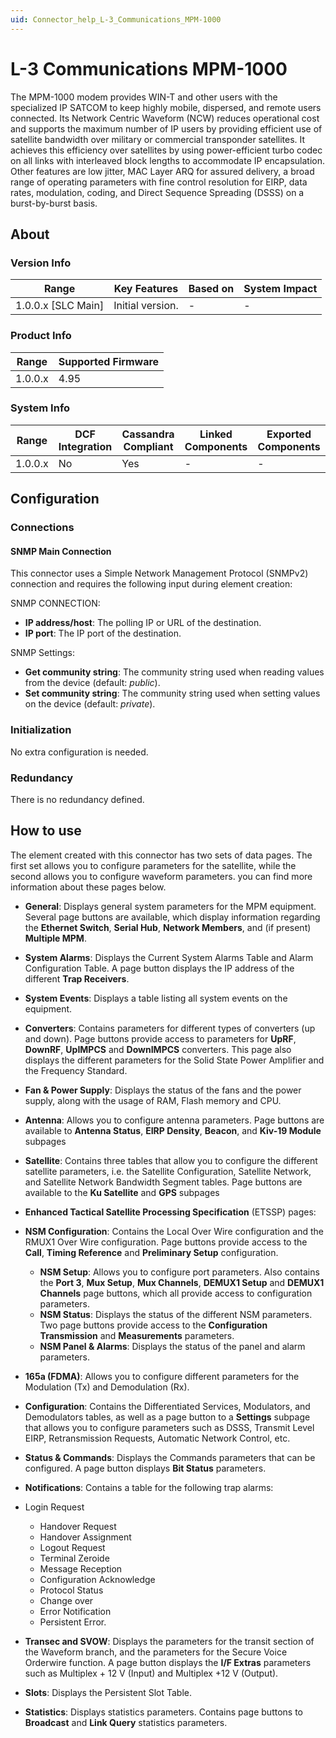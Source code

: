 ```yaml
---
uid: Connector_help_L-3_Communications_MPM-1000
---
```


# L-3 Communications MPM-1000

The MPM-1000 modem provides WIN-T and other users with the specialized IP SATCOM to keep highly mobile, dispersed, and remote users connected. Its Network Centric Waveform (NCW) reduces operational cost and supports the maximum number of IP users by providing efficient use of satellite bandwidth over military or commercial transponder satellites. It achieves this efficiency over satellites by using power-efficient turbo codec on all links with interleaved block lengths to accommodate IP encapsulation. Other features are low jitter, MAC Layer ARQ for assured delivery, a broad range of operating parameters with fine control resolution for EIRP, data rates, modulation, coding, and Direct Sequence Spreading (DSSS) on a burst-by-burst basis.

## About

### Version Info

| **Range**            | **Key Features** | **Based on** | **System Impact** |
|----------------------|------------------|--------------|-------------------|
| 1.0.0.x \[SLC Main\] | Initial version. | \-           | \-                |

### Product Info

| **Range** | **Supported Firmware** |
|-----------|------------------------|
| 1.0.0.x   | 4.95                   |

### System Info

| **Range** | **DCF Integration** | **Cassandra Compliant** | **Linked Components** | **Exported Components** |
|-----------|---------------------|-------------------------|-----------------------|-------------------------|
| 1.0.0.x   | No                  | Yes                     | \-                    | \-                      |

## Configuration

### Connections

#### SNMP Main Connection

This connector uses a Simple Network Management Protocol (SNMPv2) connection and requires the following input during element creation:

SNMP CONNECTION:

- **IP address/host**: The polling IP or URL of the destination.
- **IP port**: The IP port of the destination.

SNMP Settings:

- **Get community string**: The community string used when reading values from the device (default: *public*).
- **Set community string**: The community string used when setting values on the device (default: *private*).

### Initialization

No extra configuration is needed.

### Redundancy

There is no redundancy defined.

## How to use

The element created with this connector has two sets of data pages. The first set allows you to configure parameters for the satellite, while the second allows you to configure waveform parameters. you can find more information about these pages below.

- **General**: Displays general system parameters for the MPM equipment. Several page buttons are available, which display information regarding the **Ethernet Switch**, **Serial Hub**, **Network Members**, and (if present) **Multiple MPM**.

- **System Alarms**: Displays the Current System Alarms Table and Alarm Configuration Table. A page button displays the IP address of the different **Trap Receivers**.

- **System Events**: Displays a table listing all system events on the equipment.

- **Converters**: Contains parameters for different types of converters (up and down). Page buttons provide access to parameters for **UpRF**, **DownRF**, **UpIMPCS** and **DownIMPCS** converters. This page also displays the different parameters for the Solid State Power Amplifier and the Frequency Standard.

- **Fan & Power Supply**: Displays the status of the fans and the power supply, along with the usage of RAM, Flash memory and CPU.

- **Antenna**: Allows you to configure antenna parameters. Page buttons are available to **Antenna Status**, **EIRP Density**, **Beacon**, and **Kiv-19 Module** subpages

- **Satellite**: Contains three tables that allow you to configure the different satellite parameters, i.e. the Satellite Configuration, Satellite Network, and Satellite Network Bandwidth Segment tables. Page buttons are available to the **Ku Satellite** and **GPS** subpages

- **Enhanced Tactical Satellite Processing Specification** (ETSSP) pages:

- **NSM Configuration**: Contains the Local Over Wire configuration and the RMUX1 Over Wire configuration. Page buttons provide access to the **Call**, **Timing Reference** and **Preliminary Setup** configuration.
  - **NSM Setup**: Allows you to configure port parameters. Also contains the **Port 3**, **Mux Setup**, **Mux Channels**, **DEMUX1 Setup** and **DEMUX1** **Channels** page buttons, which all provide access to configuration parameters.
  - **NSM Status**: Displays the status of the different NSM parameters. Two page buttons provide access to the **Configuration Transmission** and **Measurements** parameters.
  - **NSM Panel & Alarms**: Displays the status of the panel and alarm parameters.

- **165a (FDMA)**: Allows you to configure different parameters for the Modulation (Tx) and Demodulation (Rx).

- **Configuration**: Contains the Differentiated Services, Modulators, and Demodulators tables, as well as a page button to a **Settings** subpage that allows you to configure parameters such as DSSS, Transmit Level EIRP, Retransmission Requests, Automatic Network Control, etc.

- **Status & Commands**: Displays the Commands parameters that can be configured. A page button displays **Bit Status** parameters.

- **Notifications**: Contains a table for the following trap alarms:

- Login Request
  - Handover Request
  - Handover Assignment
  - Logout Request
  - Terminal Zeroide
  - Message Reception
  - Configuration Acknowledge
  - Protocol Status
  - Change over
  - Error Notification
  - Persistent Error.

- **Transec and SVOW**: Displays the parameters for the transit section of the Waveform branch, and the parameters for the Secure Voice Orderwire function. A page button displays the **I/F Extras** parameters such as Multiplex + 12 V (Input) and Multiplex +12 V (Output).

- **Slots**: Displays the Persistent Slot Table.

- **Statistics**: Displays statistics parameters. Contains page buttons to **Broadcast** and **Link Query** statistics parameters.
